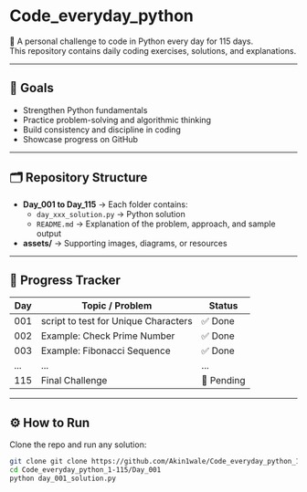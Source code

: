 # Code_everyday_python

🚀 A personal challenge to code in Python every day for 115 days.  
This repository contains daily coding exercises, solutions, and explanations.

---

## 📌 Goals
- Strengthen Python fundamentals
- Practice problem-solving and algorithmic thinking
- Build consistency and discipline in coding
- Showcase progress on GitHub

---

## 🗂 Repository Structure
- **Day_001 to Day_115** → Each folder contains:
  - `day_xxx_solution.py` → Python solution
  - `README.md` → Explanation of the problem, approach, and sample output
- **assets/** → Supporting images, diagrams, or resources

---

## 📅 Progress Tracker

| Day | Topic / Problem | Status |
|-----|-----------------|--------|
| 001 | script to test for Unique Characters | ✅ Done |
| 002 | Example: Check Prime Number | ✅ Done |
| 003 | Example: Fibonacci Sequence | ✅ Done |
| ... | ... | ... |
| 115 | Final Challenge | 🔲 Pending |

---

## ⚙️ How to Run
Clone the repo and run any solution:

```bash
git clone git clone https://github.com/Akin1wale/Code_everyday_python_115Days_Challenge.git
cd Code_everyday_python_1-115/Day_001
python day_001_solution.py
